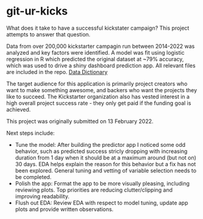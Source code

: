 # git-ur-kicks
What does it take to have a successful kickstater campaign? This project attempts to answer that question.

Data from over 200,000 kickstarter campagin run between 2014-2022 was analyzed and key factors were identified. A model was fit using logistic regression in R which predicted the original dataset at ~79% accuracy, which was used to drive a shiny dashboard prediction app. All relevant files are included in the repo. [Data Dictionary](https://docs.google.com/spreadsheets/d/10BwF4_YedJ3HgrH9OvXecRWBwUYSOvff0WvxB9svzM0/edit?usp=sharing)

The target audience for this application is primarily project creators who want to make something awesome, and backers who want the projects they like to succeed. The Kickstarter organization also has vested interest in a high overall project success rate - they only get paid if the funding goal is achieved.

This project was originally submitted on 13 February 2022.

Next steps include:
* Tune the model: After building the predictor app I noticed some odd behavior, such as predicted success stricly dropping with increasing duration from 1 day when it should be at a maximum around (but not on) 30 days. EDA helps explain the reason for this behavior but a fix has not been explored. General tuning and vetting of variable selection needs to be completed.
*  Polish the app: Format the app to be more visually pleasing, including reviewing plots. Top priorities are reducing clutter/clipping and improving readability.
*  Flush out EDA: Review EDA with respect to model tuning, update app plots and provide written observations.

